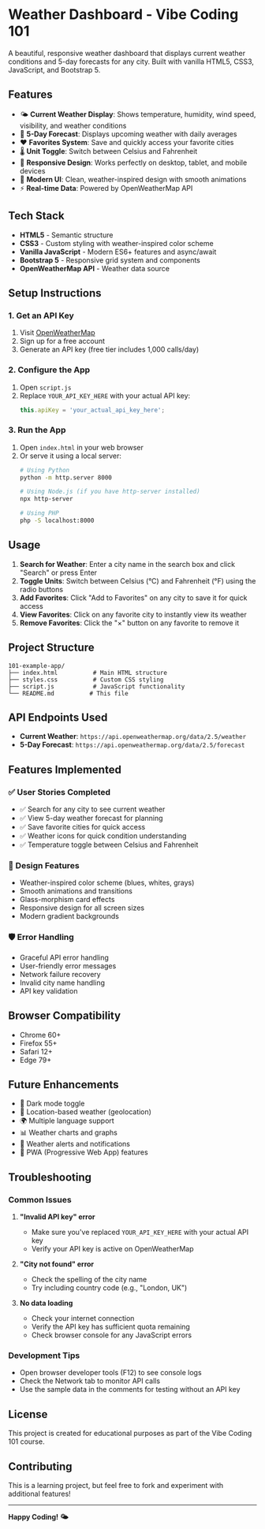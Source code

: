 # Weather Dashboard - Vibe Coding 101

A beautiful, responsive weather dashboard that displays current weather conditions and 5-day forecasts for any city. Built with vanilla HTML5, CSS3, JavaScript, and Bootstrap 5.

## Features

- 🌤️ **Current Weather Display**: Shows temperature, humidity, wind speed, visibility, and weather conditions
- 📅 **5-Day Forecast**: Displays upcoming weather with daily averages
- ❤️ **Favorites System**: Save and quickly access your favorite cities
- 🌡️ **Unit Toggle**: Switch between Celsius and Fahrenheit
- 📱 **Responsive Design**: Works perfectly on desktop, tablet, and mobile devices
- 🎨 **Modern UI**: Clean, weather-inspired design with smooth animations
- ⚡ **Real-time Data**: Powered by OpenWeatherMap API

## Tech Stack

- **HTML5** - Semantic structure
- **CSS3** - Custom styling with weather-inspired color scheme
- **Vanilla JavaScript** - Modern ES6+ features and async/await
- **Bootstrap 5** - Responsive grid system and components
- **OpenWeatherMap API** - Weather data source

## Setup Instructions

### 1. Get an API Key

1. Visit [OpenWeatherMap](https://openweathermap.org/api)
2. Sign up for a free account
3. Generate an API key (free tier includes 1,000 calls/day)

### 2. Configure the App

1. Open `script.js`
2. Replace `YOUR_API_KEY_HERE` with your actual API key:
   ```javascript
   this.apiKey = 'your_actual_api_key_here';
   ```

### 3. Run the App

1. Open `index.html` in your web browser
2. Or serve it using a local server:
   ```bash
   # Using Python
   python -m http.server 8000
   
   # Using Node.js (if you have http-server installed)
   npx http-server
   
   # Using PHP
   php -S localhost:8000
   ```

## Usage

1. **Search for Weather**: Enter a city name in the search box and click "Search" or press Enter
2. **Toggle Units**: Switch between Celsius (°C) and Fahrenheit (°F) using the radio buttons
3. **Add Favorites**: Click "Add to Favorites" on any city to save it for quick access
4. **View Favorites**: Click on any favorite city to instantly view its weather
5. **Remove Favorites**: Click the "×" button on any favorite to remove it

## Project Structure

```
101-example-app/
├── index.html          # Main HTML structure
├── styles.css          # Custom CSS styling
├── script.js           # JavaScript functionality
└── README.md          # This file
```

## API Endpoints Used

- **Current Weather**: `https://api.openweathermap.org/data/2.5/weather`
- **5-Day Forecast**: `https://api.openweathermap.org/data/2.5/forecast`

## Features Implemented

### ✅ User Stories Completed

- ✅ Search for any city to see current weather
- ✅ View 5-day weather forecast for planning
- ✅ Save favorite cities for quick access
- ✅ Weather icons for quick condition understanding
- ✅ Temperature toggle between Celsius and Fahrenheit

### 🎨 Design Features

- Weather-inspired color scheme (blues, whites, grays)
- Smooth animations and transitions
- Glass-morphism card effects
- Responsive design for all screen sizes
- Modern gradient backgrounds

### 🛡️ Error Handling

- Graceful API error handling
- User-friendly error messages
- Network failure recovery
- Invalid city name handling
- API key validation

## Browser Compatibility

- Chrome 60+
- Firefox 55+
- Safari 12+
- Edge 79+

## Future Enhancements

- 🌙 Dark mode toggle
- 📍 Location-based weather (geolocation)
- 🌍 Multiple language support
- 📊 Weather charts and graphs
- 🔔 Weather alerts and notifications
- 📱 PWA (Progressive Web App) features

## Troubleshooting

### Common Issues

1. **"Invalid API key" error**
   - Make sure you've replaced `YOUR_API_KEY_HERE` with your actual API key
   - Verify your API key is active on OpenWeatherMap

2. **"City not found" error**
   - Check the spelling of the city name
   - Try including country code (e.g., "London, UK")

3. **No data loading**
   - Check your internet connection
   - Verify the API key has sufficient quota remaining
   - Check browser console for any JavaScript errors

### Development Tips

- Open browser developer tools (F12) to see console logs
- Check the Network tab to monitor API calls
- Use the sample data in the comments for testing without an API key

## License

This project is created for educational purposes as part of the Vibe Coding 101 course.

## Contributing

This is a learning project, but feel free to fork and experiment with additional features!

---

**Happy Coding! 🌤️**
